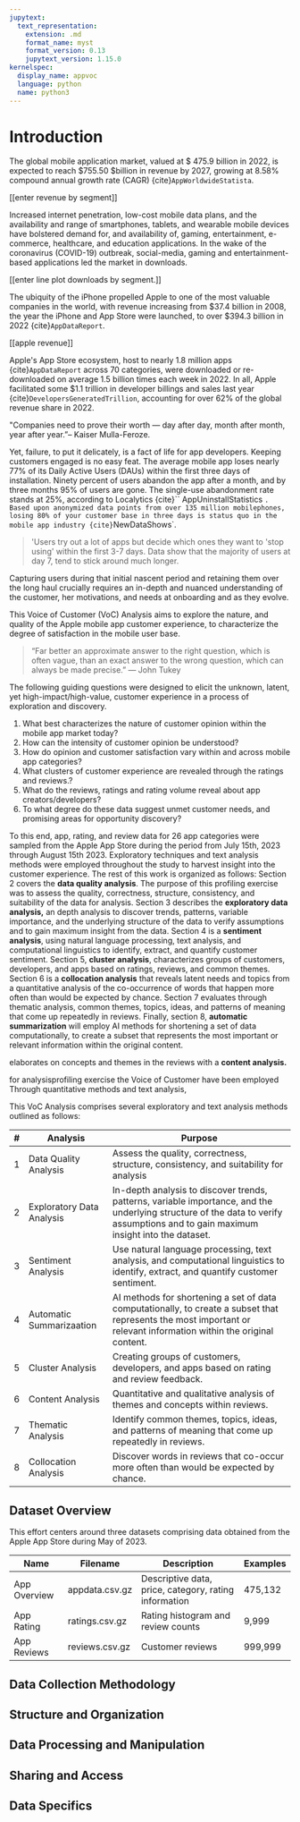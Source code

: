 ```yaml
---
jupytext:
  text_representation:
    extension: .md
    format_name: myst
    format_version: 0.13
    jupytext_version: 1.15.0
kernelspec:
  display_name: appvoc
  language: python
  name: python3
---
```

# Introduction

The global mobile application market, valued at $ 475.9 billion in 2022, is expected to reach $755.50 $billion in revenue by 2027, growing at 8.58% compound annual growth rate (CAGR) {cite}`AppWorldwideStatista`.

[[enter revenue by segment]]

Increased internet penetration, low-cost mobile data plans, and the availability and range of smartphones, tablets,  and wearable mobile devices have bolstered demand for, and availability of, gaming, entertainment, e-commerce, healthcare, and education applications. In the wake of the coronavirus (COVID-19) outbreak, social-media, gaming and entertainment-based applications led the market in downloads.

[[enter line plot downloads by segment.]]

The ubiquity of the iPhone propelled Apple to one of the most valuable companies in the world, with revenue increasing from $37.4 billion in 2008, the year the iPhone and App Store were launched, to over $394.3 billion in 2022 {cite}`AppDataReport`.

[[apple revenue]]

Apple's App Store ecosystem, host to nearly 1.8 million apps {cite}`AppDataReport`  across 70 categories, were downloaded or re-downloaded on average 1.5 billion times each week in 2022.  In all, Apple facilitated some $1.1 trillion in developer billings and sales last year {cite}`DevelopersGeneratedTrillion`, accounting for over 62% of the global revenue share in 2022.

"Companies need to prove their worth — day after day, month after month, year after year.”– Kaiser Mulla-Feroze.

Yet, failure, to put it delicately, is a fact of life for app developers. Keeping customers engaged is no easy feat. The average mobile app loses nearly 77% of its Daily Active Users (DAUs) within the first three days of installation. Ninety percent of users abandon the app after a month, and by three months 95% of users are gone. The single-use abandonment rate stands at  25%, according to Localytics {cite}`` AppUninstallStatistics `.  Based upon anonymized data points from over 135 million mobilephones, losing 80% of your customer base in three days is status quo in the mobile app industry {cite}`NewDataShows`.

> 'Users try out a lot of apps but decide which ones they want to 'stop using' within the first 3-7 days. Data show that the majority of users at day 7, tend to stick around much longer.

Capturing users during that initial nascent period and retaining them over the long haul crucially requires an in-depth and nuanced understanding of the customer, her motivations, and needs at onboarding and as they evolve.

This Voice of Customer (VoC) Analysis aims to explore the nature, and quality of the Apple mobile app customer experience, to characterize the degree of satisfaction  in the mobile user base.

> “Far better an approximate answer to the right question, which is often vague, than an exact answer to the wrong question,
> which can always be made precise.” — John Tukey

The following guiding questions were designed to elicit the unknown, latent, yet high-impact/high-value, customer experience in a process of exploration and discovery.

1. What best characterizes the nature of customer opinion within the mobile app market today?
2. How can the intensity of customer opinion be understood?
3. How do opinion and customer satisfaction vary within and across mobile app categories?
4. What clusters of customer experience are revealed through the ratings and reviews.?
5. What do the reviews, ratings and rating volume reveal about app creators/developers?
6. To what degree do these data suggest unmet customer needs, and promising areas for opportunity discovery?

To this end, app, rating, and review data for 26 app categories were sampled from the Apple App Store during the period from July 15th, 2023 through August 15th 2023. Exploratory techniques and text analysis methods were employed throughout the study to harvest insight into the customer experience.  The rest of this work is organized as follows: Section 2 covers the **data quality analysis**. The purpose of this profiling exercise was to assess the quality, correctness, structure, consistency, and suitability of the data for analysis.  Section 3 describes the **exploratory data analysis,** an depth analysis to discover trends, patterns, variable importance, and  the underlying structure of the data to verify assumptions and to gain  maximum insight from the data. Section 4 is a **sentiment analysis**, using natural language processing, text analysis, and computational  linguistics to identify, extract, and quantify customer sentiment. Section 5, **cluster analysis**, characterizes groups of customers, developers, and apps based on ratings, reviews, and common themes. Section 6 is a **collocation analysis** that reveals latent needs and topics from a quantitative analysis of the co-occurrence of words that happen more often than would be expected by chance.  Section 7 evaluates through thematic analysis, common themes, topics, ideas, and patterns of meaning that come up repeatedly in reviews. Finally, section 8, **automatic summarization** will employ AI methods for shortening a set of data computationally, to create a subset that represents the most important or relevant information within the original content.

elaborates on concepts and themes in the reviews with a **content analysis.**

for analysisprofiling exercise the Voice of Customer have been employed Through quantitative methods and text analysis,

This VoC Analysis comprises several exploratory and text analysis methods outlined as follows:

| # | Analysis                  | Purpose                                                                                                                                                                               |
| - | ------------------------- | ------------------------------------------------------------------------------------------------------------------------------------------------------------------------------------- |
| 1 | Data Quality Analysis     | Assess the quality, correctness, structure, consistency, and suitability   for analysis                                                                                               |
| 2 | Exploratory Data Analysis | In-depth analysis to discover trends, patterns, variable importance, and   the underlying structure of the data to verify assumptions and to gain   maximum insight into the dataset. |
| 3 | Sentiment Analysis        | Use natural language processing, text analysis, and computational   linguistics to identify, extract, and quantify customer sentiment.                                                |
| 4 | Automatic Summarizaation  | AI methods for shortening a set of data computationally, to create a   subset that represents the most important or relevant information within the   original content.               |
| 5 | Cluster Analysis          | Creating groups of customers, developers, and apps based on rating and   review feedback.                                                                                             |
| 6 | Content Analysis          | Quantitative and qualitative analysis of themes and concepts within   reviews.                                                                                                        |
| 7 | Thematic Analysis         | Identify common themes, topics, ideas, and patterns of meaning that come   up repeatedly in reviews.                                                                                  |
| 8 | Collocation Analysis      | Discover words in reviews that co-occur more often than would be expected   by chance.                                                                                                |






## Dataset Overview

This effort centers around three datasets comprising data obtained from the Apple App Store during May of 2023.

| Name         | Filename       | Description                                           | Examples |
| ------------ | -------------- | ----------------------------------------------------- | -------- |
| App Overview | appdata.csv.gz | Descriptive data, price, category, rating information | 475,132  |
| App Rating   | ratings.csv.gz | Rating histogram and review counts                    | 9,999    |
| App Reviews  | reviews.csv.gz | Customer reviews                                      | 999,999  |

## Data Collection Methodology

## Structure and Organization

## Data Processing and Manipulation

## Sharing and Access

## Data Specifics

